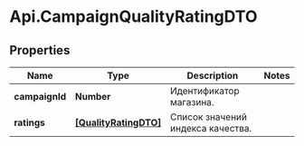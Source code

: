 # Api.CampaignQualityRatingDTO

## Properties

Name | Type | Description | Notes
------------ | ------------- | ------------- | -------------
**campaignId** | **Number** | Идентификатор магазина. | 
**ratings** | [**[QualityRatingDTO]**](QualityRatingDTO.md) | Список значений индекса качества. | 


